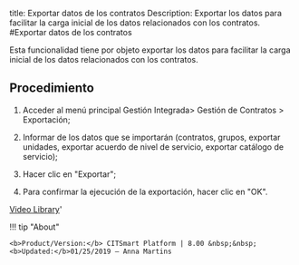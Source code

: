 title: Exportar datos de los contratos
Description: Exportar los datos para facilitar la carga inicial de los datos relacionados con los contratos.
#Exportar datos de los contratos


Esta funcionalidad tiene por objeto exportar los datos para facilitar la carga
inicial de los datos relacionados con los contratos.

Procedimiento
-----------------

1.  Acceder al menú principal Gestión Integrada\> Gestión de Contratos \>
    Exportación;

2.  Informar de los datos que se importarán (contratos, grupos, exportar
    unidades, exportar acuerdo de nivel de servicio, exportar catálogo de
    servicio);

3.  Hacer clic en "Exportar";

4.  Para confirmar la ejecución de la exportación, hacer clic en "OK".



<i class='fa fa-youtube-play  fa-2x' style='color:#97ce17;vertical-align: middle;'> </i> [Video Library](https://www.youtube.com/playlist?list=PLB5qK2uzf2ROTLt6Tt7uegzqwpXHX5nA2)'

!!! tip "About"

    <b>Product/Version:</b> CITSmart Platform | 8.00 &nbsp;&nbsp;
    <b>Updated:</b>01/25/2019 – Anna Martins

